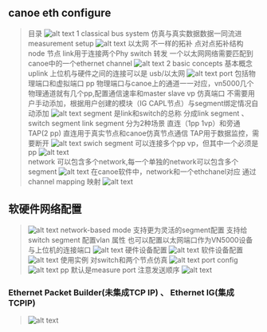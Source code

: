 ## canoe eth configure
> 目录
> ![alt text](image.png)
> 1 classical bus system
> 仿真与真实数据数据一同流进measurement setup
> ![alt text](image-1.png)
> 以太网 不一样的拓补 点对点拓补结构
> node 节点
> link用于连接两个Phy
> switch 转发
> 一个以太网网络需要匹配到canoe中的一个ethernet channel
> ![alt text](image-2.png)
> 2 basic concepts 基本概念
> uplink 上位机与硬件之间的连接可以是 usb/以太网
> ![alt text](image-3.png)
> port 包括物理端口和虚拟端口
> pp 物理端口与canoe上的通道一一对应，vn5000几个物理通道就有几个pp,配置通信速率和master slave
> vp 仿真端口 不需要用户手动添加，根据用户创建的模块（IG CAPL节点）与segment绑定情况自动添加
> ![alt text](image-4.png)
> segment 是link和switch的总称
> 分成link segment 、 switch segment
> link segment 分为2种场景
> 直连（1pp 1vp）和旁通TAP(2 pp)
> 直连用于真实节点和canoe仿真节点通信
> TAP用于数据监控，需要断开
> ![alt text](image-5.png)
> swich segment 可以连接多个pp vp，但其中一个必须是pp
> ![alt text](image-6.png)\
> network
> 可以包含多个network,每一个单独的network可以包含多个segment
> ![alt text](image-7.png)
> 在canoe软件中，network和一个ethchanel对应
> 通过channel mapping 映射
> ![alt text](image-8.png)
## 软硬件网络配置
> ![alt text](image-9.png)
> network-based mode 支持更为灵活的segment配置
> 支持给switch segment 配置vlan 属性
> 也可以配置以太网端口作为VN5000设备与上位机的连接端口
> ![alt text](image-10.png)
> 硬件设备配置
> ![alt text](image-11.png)
> 软件设备配置
> ![alt text](image-12.png)
> 使用实例 对switch和两个节点仿真
> ![alt text](image-13.png)
> port config
> ![alt text](image-14.png)
> pp 默认是measure port
> 注意发送顺序
> ![alt text](image-15.png)
### Ethernet Packet Builder(未集成TCP IP) 、 Ethernet IG(集成TCPIP)
> ![alt text](image-16.png)